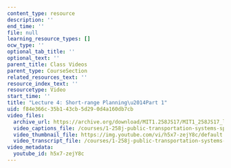 ```yaml
---
content_type: resource
description: ''
end_time: ''
file: null
learning_resource_types: []
ocw_type: ''
optional_tab_title: ''
optional_text: ''
parent_title: Class Videos
parent_type: CourseSection
related_resources_text: ''
resource_index_text: ''
resourcetype: Video
start_time: ''
title: "Lecture 4: Short-range Planning\u2014Part 1"
uid: f84e366c-35b1-43cb-5d29-0d4a160db7cb
video_files:
  archive_url: https://archive.org/download/MIT1.258JS17/MIT1_258JS17_lec04_300k.mp4
  video_captions_file: /courses/1-258j-public-transportation-systems-spring-2017/e41ed673a7fb5af8980af7a258937dea_h5x7-zejY8c.vtt
  video_thumbnail_file: https://img.youtube.com/vi/h5x7-zejY8c/default.jpg
  video_transcript_file: /courses/1-258j-public-transportation-systems-spring-2017/b8b02adddd0580efc2dd0df5bde79fe1_h5x7-zejY8c.pdf
video_metadata:
  youtube_id: h5x7-zejY8c
---
```


